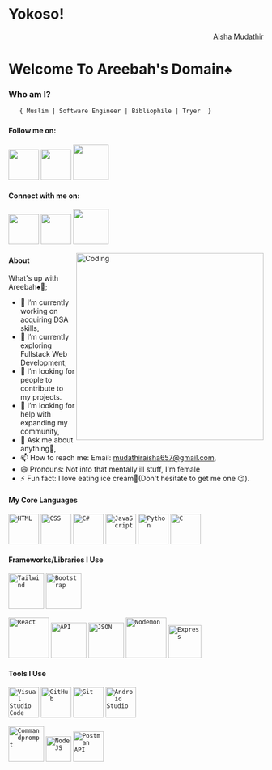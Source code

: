 <h1>Yokoso!</h1>
<div align="right" class="badge-base LI-profile-badge" data-locale="en_US" data-size="medium" data-theme="dark" data-type="VERTICAL" data-vanity="fuad-ajibola-5a0034166" data-version="v1"><a class="badge-base__link LI-simple-link" href="https://www.linkedin.com/in/aisha-mudathir-1b0207228/"> Aisha Mudathir</a></div>
    
<h1>Welcome To Areebah's Domain♠</h1>



###   **Who am I?** </h2>
       { Muslim | Software Engineer | Bibliophile | Tryer  } 

###  
#### Follow me on:
<a href="https://twitter.com/areebbaah"><img src="images/twitter.png" width="60" /></a>
<a href="https://www.linkedin.com/in/muslimah-in-tech-64a726267/"><img src="images/linkedin.png" width="60" /></a>
<a href="https://www.instagram.com/muslimahintech_/"><img src="images/ig.png" width="70" /></a>


#### Connect with me on:
<a href="https://www.linkedin.com/in/aisha-mudathir-1b0207228/"><img src="images/linkedin.png" width="60" /></a>
<a href="https://twitter.com/fav_introvert"><img src="images/twitter.png" width="60" /></a>
<a href="https://www.instagram.com/areebah_0.5/"><img src="images/ig.png" width="70" /></a>

<img align="right" alt="Coding" width="370" src="https://miro.medium.com/max/680/0*7Q3yvSIv_t0ioJ-Z.gif"/>

#### About
What's up with Areebah♠💎;

- 🔭 I’m currently working on acquiring DSA skills,
- 🌱 I’m currently exploring Fullstack Web Development,
- 👯 I’m looking for people to contribute to my projects.
- 🤔 I’m looking for help with expanding my community,
- 💬 Ask me about anything🌚,
- 📫 How to reach me: Email: mudathiraisha657@gmail.com, 
- 😄 Pronouns: Not into that mentally ill stuff, I'm female
- ⚡ Fun fact: I love eating ice cream🍨(Don't hesitate to get me one 😉).

#### My Core Languages
<code><img src="images/html.jpg" width="60" title="HTML" /></code>
<code><img src="images/css.jpg" width="60" title="CSS" /></code>
<code><img src="https://icons8.com/icon/45490/c-sharp-logo-2" width="60" title="C#" /></code>
<code><img src="images/javascript.png" width="60" title="JavaScript" /></code>
<code><img src="images/python.png" width="60" title="Python" /></code>
<code><img src="https://icons8.com/icon/40670/c-programming" width="60" title="C" /></code>
<!-- <code><img src="images/dart.png" width="65" title="Dart" /></code> -->

#### Frameworks/Libraries I Use
<code><img src="images/tailwind.png" width="70" title="Tailwind" /></code>
<code><img src="images/B.png" width="70" title="Bootstrap" /></code>
<!-- <code><img src="images/Bulma.png" width="110" title="Bulma" /></code>  <code><img src="images/jQuery.png" width="65" title="jQuery" /></code>   -->
<code><img src="images/react.png" width="80" title="React" /></code>
<code><img src="images/api.jpg" width="70" title="API" /></code>
<code><img src="images/json.png" width="70" title="JSON" /></code>
<code><img src="images/nodemon.png" width="80" title="Nodemon" /></code>
<code><img src="images/express.png" width="65" title="Express" /></code>
<!-- <code><img src="images/flutter.png" width="65" title="Flutter" /></code> -->

#### Tools I Use
<code><img src="images/visualstudio.svg" width="60" title="Visual Studio Code" /></code>
<code><img src="images/github.jpg" width="60" title="GitHub" /></code>
<code><img src="images/git.jpg" width="60" title="Git" /></code>
<code><img src="images/android-studio.png" width="60" title="Android Studio" /></code>
<!-- <code><img src="images/x-code.png" width="60" title="Xcode" /></code> -->
<!-- <code><img src="images/power.png" width="80" title="Powershell" /></code> -->
<code><img src="images/command.png" width="70" title="Commandprompt" /></code>
<code><img src="images/R.png" width="50" title="NodeJS" /></code>
<code><img src="images/postman.png" width="60" title="Postman API" /></code>
<!-- <code><img src="images/figma.jpeg" width="60" title="Figma" /></code> -->
             
             
       


